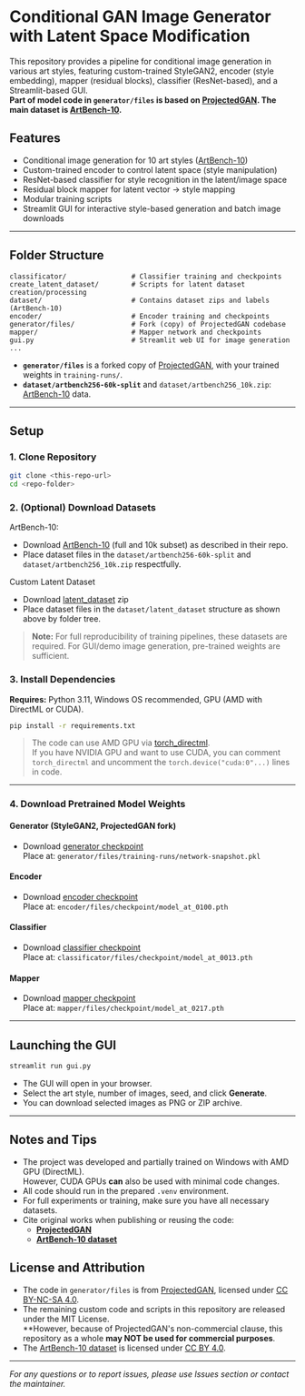 # Conditional GAN Image Generator with Latent Space Modification

This repository provides a pipeline for conditional image generation in various art styles, featuring custom-trained
StyleGAN2, encoder (style embedding), mapper (residual blocks), classifier (ResNet-based), and a Streamlit-based GUI.  
**Part of model code in `generator/files` is based on [ProjectedGAN](https://github.com/autonomousvision/projected-gan). 
The main dataset is [ArtBench-10](https://github.com/liaopeiyuan/artbench).**

## Features

- Conditional image generation for 10 art styles ([ArtBench-10](https://github.com/liaopeiyuan/artbench))
- Custom-trained encoder to control latent space (style manipulation)
- ResNet-based classifier for style recognition in the latent/image space
- Residual block mapper for latent vector -> style mapping
- Modular training scripts
- Streamlit GUI for interactive style-based generation and batch image downloads

---

## Folder Structure

```
classificator/                # Classifier training and checkpoints
create_latent_dataset/        # Scripts for latent dataset creation/processing
dataset/                      # Contains dataset zips and labels (ArtBench-10)
encoder/                      # Encoder training and checkpoints
generator/files/              # Fork (copy) of ProjectedGAN codebase
mapper/                       # Mapper network and checkpoints
gui.py                        # Streamlit web UI for image generation
...
```
- **`generator/files`** is a forked copy of [ProjectedGAN](https://github.com/autonomousvision/projected-gan), with your trained weights in `training-runs/`.
- **`dataset/artbench256-60k-split`** and `dataset/artbench256_10k.zip`: [ArtBench-10](https://github.com/liaopeiyuan/artbench) data.

---

## Setup

### 1. Clone Repository

```bash
git clone <this-repo-url>
cd <repo-folder>
```

### 2. (Optional) Download Datasets

ArtBench-10:
- Download [ArtBench-10](https://github.com/liaopeiyuan/artbench) (full and 10k subset) as described in their repo.
- Place dataset files in the `dataset/artbench256-60k-split` and `dataset/artbench256_10k.zip` respectfully.

Custom Latent Dataset
- Download [latent_dataset](https://drive.google.com/file/d/1gi4HFAg3RuQvCwAyaRZ058kCzvh4vOeJ/view?usp=sharing) zip
- Place dataset files in the `dataset/latent_dataset` structure as shown above by folder tree.

> **Note:** For full reproducibility of training pipelines, these datasets are required. For GUI/demo image generation, pre-trained weights are sufficient.

### 3. Install Dependencies

**Requires:** Python 3.11, Windows OS recommended, GPU (AMD with DirectML or CUDA).
```bash
pip install -r requirements.txt
```
> The code can use AMD GPU via [torch_directml](https://github.com/microsoft/DirectML).  
> If you have NVIDIA GPU and want to use CUDA, you can comment `torch_directml` and uncomment the `torch.device("cuda:0"...)` lines in code.

---

### 4. Download Pretrained Model Weights

#### **Generator (StyleGAN2, ProjectedGAN fork)**

- Download [generator checkpoint](https://drive.google.com/file/d/19_8eLCIBUCpmhO9PWV39bzkdj5Xz7gEp/view?usp=sharing)  
  Place at: `generator/files/training-runs/network-snapshot.pkl`

#### **Encoder**
- Download [encoder checkpoint](https://drive.google.com/file/d/10UwNxmLVGkv39akk-4F4vL5UGZo9DpNo/view?usp=sharing)  
  Place at: `encoder/files/checkpoint/model_at_0100.pth`

#### **Classifier**
- Download [classifier checkpoint](https://drive.google.com/file/d/1j7lacpg6UAIB1IlRV9JMdSN90FIKwVPH/view?usp=sharing)  
  Place at: `classificator/files/checkpoint/model_at_0013.pth`

#### **Mapper**
- Download [mapper checkpoint](https://drive.google.com/file/d/1RUJI3VIAYck12UjG4pMovtlN1MQBkRVw/view?usp=sharing)  
  Place at: `mapper/files/checkpoint/model_at_0217.pth`

---

## Launching the GUI

```bash
streamlit run gui.py
```
- The GUI will open in your browser.
- Select the art style, number of images, seed, and click **Generate**.
- You can download selected images as PNG or ZIP archive.

---

## Notes and Tips

- The project was developed and partially trained on Windows with AMD GPU (DirectML).  
  However, CUDA GPUs **can** also be used with minimal code changes.
- All code should run in the prepared `.venv` environment.
- For full experiments or training, make sure you have all necessary datasets.
- Cite original works when publishing or reusing the code:
  - **[ProjectedGAN](https://github.com/autonomousvision/projected-gan)**
  - **[ArtBench-10 dataset](https://github.com/liaopeiyuan/artbench)**

## License and Attribution

- The code in `generator/files` is from [ProjectedGAN](https://github.com/autonomousvision/projected-gan), licensed under [CC BY-NC-SA 4.0](https://creativecommons.org/licenses/by-nc-sa/4.0/).
- The remaining custom code and scripts in this repository are released under the MIT License.  
  **However, because of ProjectedGAN's non-commercial clause, this repository as a whole **may NOT be used for commercial purposes**.
- The [ArtBench-10 dataset](https://github.com/liaopeiyuan/artbench) is licensed under [CC BY 4.0](https://creativecommons.org/licenses/by/4.0/).
---

*For any questions or to report issues, please use Issues section or contact the maintainer.*